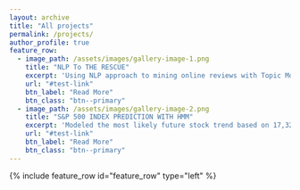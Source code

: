 ```yaml
---
layout: archive
title: "All projects"
permalink: /projects/
author_profile: true
feature_row:
  - image_path: /assets/images/gallery-image-1.png
    title: "NLP To THE RESCUE"
    excerpt: 'Using NLP approach to mining online reviews with Topic Modeling(LDA and ML). Datasets were from 6 months of Apple AppStore and Google Play Store reviews from all over the world.'
    url: "#test-link"
    btn_label: "Read More"
    btn_class: "btn--primary"
  - image_path: /assets/images/gallery-image-2.png
    title: "S&P 500 INDEX PREDICTION WITH HMM"
    excerpt: 'Modeled the most likely future stock trend based on 17,320 daily trading records of the S&P 500 index, Analyzed and discovered several hidden factors, like exchange rate between U.S. dollar and gold, behind market performance by using Python '
    url: "#test-link"
    btn_label: "Read More"
    btn_class: "btn--primary"
---
```


{% include feature_row id="feature_row" type="left" %}

<!-- {% include feature_row id="feature_row3" type="right" %}

{% include feature_row id="feature_row4" type="center" %} -->

<!-- feature_row2:
  - image_path: /assets/images/unsplash-gallery-image-2-th.jpg
    alt: "placeholder image 2"
    title: "Placeholder Image Right Aligned"
    excerpt: 'This is some sample content that goes here with **Markdown** formatting. Right aligned with `type="right"`'
    url: "#test-link"
    btn_label: "Read More"
    btn_class: "btn--primary"
feature_row3:
  - image_path: /assets/images/unsplash-gallery-image-2-th.jpg
    alt: "placeholder image 2"
    title: "Placeholder Image Center Aligned"
    excerpt: 'This is some sample content that goes here with **Markdown** formatting. Centered with `type="center"`'
    url: "#test-link"
    btn_label: "Read More"
    btn_class: "btn--primary" -->
